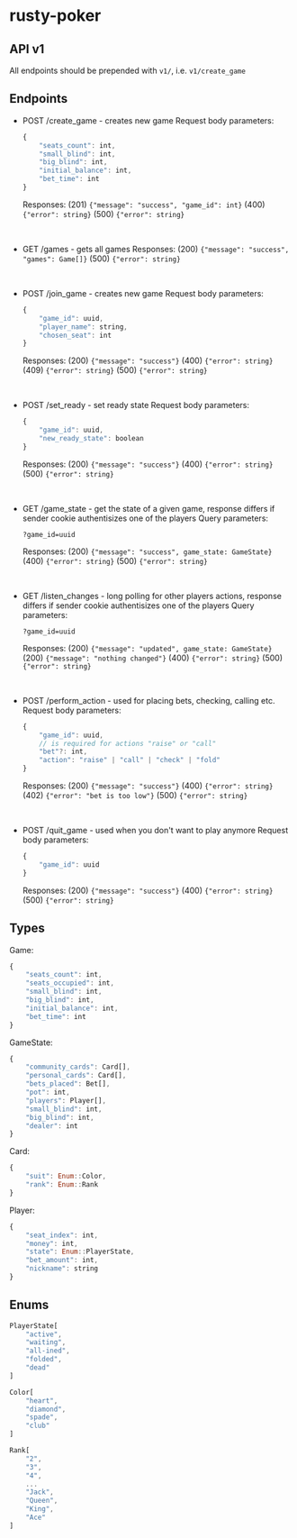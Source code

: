 # rusty-poker

## API v1
All endpoints should be prepended with `v1/`, i.e. `v1/create_game`

## Endpoints
- POST /create_game  - creates new game
    Request body parameters:
    ```js
    {
        "seats_count": int,
        "small_blind": int,
        "big_blind": int,
        "initial_balance": int,
        "bet_time": int
    }
    ``` 
    Responses:
    (201) `{"message": "success", "game_id": int}`
    (400) `{"error": string}`
    (500) `{"error": string}`
<br>

- GET /games - gets all games
    Responses:
    (200) `{"message": "success", "games": Game[]}`
    (500) `{"error": string}`
<br>

- POST /join_game - creates new game
    Request body parameters:
    ```js
    {
        "game_id": uuid,
        "player_name": string,
        "chosen_seat": int
    }
    ``` 
    Responses:
    (200) `{"message": "success"}`
    (400) `{"error": string}`
    (409) `{"error": string}`
    (500) `{"error": string}`
<br>

- POST /set_ready - set ready state
  Request body parameters:
    ```js
    {
        "game_id": uuid,
        "new_ready_state": boolean
    }
    ``` 
    Responses:
    (200) `{"message": "success"}`
    (400) `{"error": string}`
    (500) `{"error": string}`
<br>

- GET /game_state - get the state of a given game, response differs if sender cookie authentisizes one of the players
  Query parameters:
  ```
  ?game_id=uuid
  ```
    Responses:
    (200) `{"message": "success", game_state: GameState}`
    (400) `{"error": string}`
    (500) `{"error": string}`
<br>

- GET /listen_changes - long polling for other players actions, response differs if sender cookie authentisizes one of the players
  Query parameters:
  ```
  ?game_id=uuid
  ```
    Responses:
    (200) `{"message": "updated", game_state: GameState}`
    (200) `{"message": "nothing changed"}`
    (400) `{"error": string}`
    (500) `{"error": string}`
<br>

- POST /perform_action - used for placing bets, checking, calling etc.
  Request body parameters:
    ```js
    {
        "game_id": uuid,
        // is required for actions "raise" or "call"
        "bet"?: int,
        "action": "raise" | "call" | "check" | "fold"
    }
    ```
    Responses:
    (200) `{"message": "success"}`
    (400) `{"error": string}`
    (402) `{"error": "bet is too low"}`
    (500) `{"error": string}`
<br>

- POST /quit_game - used when you don't want to play anymore
  Request body parameters:
    ```js
    {
        "game_id": uuid
    }
    ``` 
    Responses:
    (200) `{"message": "success"}`
    (400) `{"error": string}`
    (500) `{"error": string}`

## Types
Game:
```js
{
    "seats_count": int,
    "seats_occupied": int,
    "small_blind": int,
    "big_blind": int,
    "initial_balance": int,
    "bet_time": int
}
```

GameState:
```js
{
    "community_cards": Card[],
    "personal_cards": Card[],
    "bets_placed": Bet[],
    "pot": int,
    "players": Player[],
    "small_blind": int,
    "big_blind": int,
    "dealer": int
}
```

Card:
```js
{
    "suit": Enum::Color,
    "rank": Enum::Rank
}
```

Player:
```js
{
    "seat_index": int,
    "money": int,
    "state": Enum::PlayerState,
    "bet_amount": int,
    "nickname": string
}
```

## Enums
```js
PlayerState[
    "active",
    "waiting",
    "all-ined",
    "folded",
    "dead"
]
```

```js
Color[
    "heart",
    "diamond",
    "spade",
    "club"
]
```

```js
Rank[
    "2",
    "3",
    "4",
    ...
    "Jack",
    "Queen",
    "King",
    "Ace"
]
```
